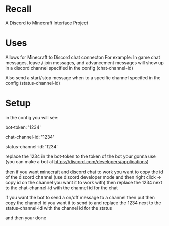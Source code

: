 # Recall
A Discord to Minecraft Interface Project 

# Uses

Allows for Minecraft to Discord chat connecton
For example:
In game chat messages, leave / join messages, and advancement messages
will show up in a discord channel specified in the config (chat-channel-id)

Also send a start/stop message when to a specific channel specifed in the config (status-channel-id)
 
 # Setup
 
 in the config you will see:
 
bot-token: '1234'

chat-channel-id: '1234'

status-channel-id: '1234'

replace the 1234 in the bot-token to the token of the bot your gonna use
(you can make a bot at https://discord.com/developers/applications)

then if you want minecraft and discord chat to work you want to copy the id of the discord channel
(use discord developer mode and then right click -> copy id on the channel you want it to work with)
then replace the 1234 next to the chat-channel-id with the channel id for the chat

if you want the bot to send a on/off message to a channel then put then copy the channel id you want it to send to
and replace the 1234 next to the status-channel-id with the channel id for the status

and then your done

